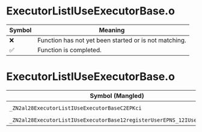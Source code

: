 # ExecutorListIUseExecutorBase.o
| Symbol | Meaning 
| ------------- | ------------- 
| :x: | Function has not yet been started or is not matching. 
| :white_check_mark: | Function is completed. 


# ExecutorListIUseExecutorBase.o
| Symbol (Mangled) | Symbol (Demangled) | Decompiled? |
| ------------- |  ------------- | ------------- |
| `_ZN2al28ExecutorListIUseExecutorBaseC2EPKci` | `al::ExecutorListIUseExecutorBase::ExecutorListIUseExecutorBase(char const*,int)` | :white_check_mark: |
| `_ZN2al28ExecutorListIUseExecutorBase12registerUserEPNS_12IUseExecutorE` | `al::ExecutorListIUseExecutorBase::registerUser(al::IUseExecutor *)` | :white_check_mark: |
